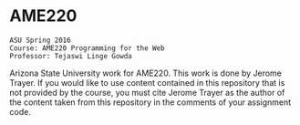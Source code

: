 # AME220
	ASU Spring 2016
	Course: AME220 Programming for the Web
	Professor: Tejaswi Linge Gowda

Arizona State University work for AME220. This work is done by Jerome Trayer.
If you would like to use content contained in this repository that is not provided by the course, you must cite Jerome Trayer as the author of the content taken from this repository in the comments of your assignment code.
